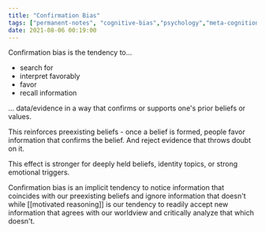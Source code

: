 ```yaml
---
title: "Confirmation Bias"
tags: ["permanent-notes", "cognitive-bias","psychology","meta-cognition" ]
date: 2021-08-06 00:19:00
---
```


Confirmation bias is the tendency to...

- search for
- interpret favorably
- favor
- recall information 
 
... data/evidence in a way that confirms or supports one's prior beliefs or values.

This reinforces preexisting beliefs - once a belief is formed, people favor information that confirms the belief. And reject evidence that throws doubt on it.

This effect is stronger for deeply held beliefs, identity topics, or strong emotional triggers.

Confirmation bias is an implicit tendency to notice information that coincides with our preexisting beliefs and ignore information that doesn't while [[motivated reasoning]] is our tendency to readily accept new information that agrees with our worldview and critically analyze that which doesn't.
